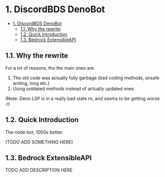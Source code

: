 # 1. DiscordBDS DenoBot

- [1. DiscordBDS DenoBot](#1-discordbds-denobot)
  - [1.1. Why the rewrite](#11-why-the-rewrite)
  - [1.2. Quick Introduction](#12-quick-introduction)
  - [1.3. Bedrock ExtensibleAPI](#13-bedrock-extensibleapi)


## 1.1. Why the rewrite
For a lot of reasons, tho the main ones are
1. The old code was actually fully garbage (bad coding methods, unsafe writing, long etc.)
2. Using outdated methods instead of actually updated ones
   
(Note: Deno LSP is in a really bad state rn, and seems to be getting worse :/)
## 1.2. Quick Introduction
The node bot, 1000x better. 

(TODO ADD SOMETHING HERE)
## 1.3. Bedrock ExtensibleAPI
TODO ADD DESCRIPTION HERE